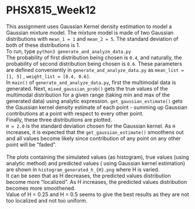 # PHSX815_Week12

This assignment uses Gaussian Kernel density estimation to 
model a Gaussian mixture model. The mixture model is made
of two Gaussian distributions with `mean_1 = 1` and `mean_2 = 5`.
The standard deviation of both of these distributions is 1. 
<br/>
To run, type `python3 generate_and_analyze_data.py` <br/>
The probability of first distribution being chosen is `0.4`, and naturally, 
the probability of second distribution being chosen is `0.6`. These parameters
are defined conveniently in `generate_and_analyze_data.py` as `mean_list = [1, 5]`
, `weight_list = [0.4, 0.6]`. 
<br/>
In `main()` of `generate_and_analyze_data.py`, first the multimodal data is generated. Next, `mixed_gaussian_prob()` gets the true values of the multimodal distribution for
a given range (taking min and max of the generated data) using analytic expression. `get_gaussian_estimate()` gets the
Gaussian kernel density estimate of each point - summing up Gaussian 
contributions at a point with respect to every other point.
<br/>
Finally, these three distributions are plotted.
<br/>
`H = 2.0` is the standard deviation chosen for the Gaussian kernel. As `H` increases, it is expected
that the `get_gaussian_estimate()` smoothens out and all values become likely since contribution of any point
on any other point will be "faded".  
<br/>
The plots containing the simulated values (as histogram), true values (using analytic method) and predicted values (
using Gaussian kernel estimation) are shown in `histogram_generated_h_{H}.png`
where H is varied. 
<br/>
It can be seen that as H decreases, the predicted values distribution become more "localized". 
As H increases, the predicted values distribution becomes more smoothened. 
<br/>
Value of H = 0.25 and H = 0.5 seems to give the best results as they are not too localized and not too uniform.
